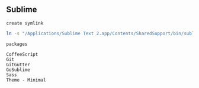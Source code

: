 ## Sublime

`create symlink`

```bash
ln -s "/Applications/Sublime Text 2.app/Contents/SharedSupport/bin/subl" /usr/local/bin/subl
```

`packages`

```
CoffeeScript
Git
GitGutter
GoSublime
Sass
Theme - Minimal
```